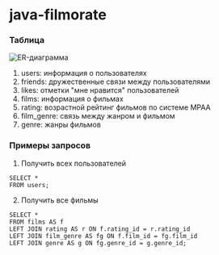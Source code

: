 # java-filmorate

### Таблица
![ER-диаграмма](https://github.com/user-attachments/assets/e2d46323-a8dd-4cdf-bdf2-1ec016316e0b)

1. users: информация о пользователях
2. friends: дружественные связи между пользователями
3. likes: отметки "мне нравится" пользователей
4. films: информация о фильмах
5. rating: возрастной рейтинг фильмов по системе MPAA
6. film_genre: связь между жанром и фильмом
7. genre: жанры фильмов

### Примеры запросов
1. Получить всех пользователей
```
SELECT *
FROM users;
```
2. Получить все фильмы
```
SELECT *
FROM films AS f
LEFT JOIN rating AS r ON f.rating_id = r.rating_id
LEFT JOIN film_genre AS fg ON f.film_id = fg.film_id
LEFT JOIN genre AS g ON fg.genre_id = g.genre_id; 
```
